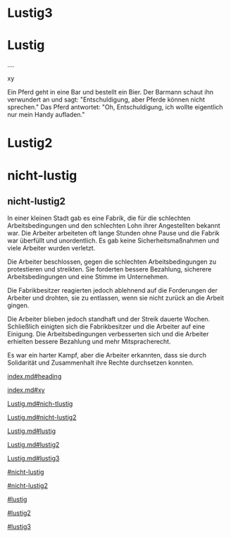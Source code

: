 # Lustig3

# Lustig

....

xy

Ein Pferd geht in eine Bar und bestellt ein Bier. Der Barmann schaut ihn verwundert an und sagt: "Entschuldigung, aber Pferde können nicht sprechen." Das Pferd antwortet: "Oh, Entschuldigung, ich wollte eigentlich nur mein Handy aufladen."

# Lustig2

# nicht-lustig

## nicht-lustig2

In einer kleinen Stadt gab es eine Fabrik, die für die schlechten Arbeitsbedingungen und den schlechten Lohn ihrer Angestellten bekannt war. Die Arbeiter arbeiteten oft lange Stunden ohne Pause und die Fabrik war überfüllt und unordentlich. Es gab keine Sicherheitsmaßnahmen und viele Arbeiter wurden verletzt.

Die Arbeiter beschlossen, gegen die schlechten Arbeitsbedingungen zu protestieren und streikten. Sie forderten bessere Bezahlung, sicherere Arbeitsbedingungen und eine Stimme im Unternehmen.

Die Fabrikbesitzer reagierten jedoch ablehnend auf die Forderungen der Arbeiter und drohten, sie zu entlassen, wenn sie nicht zurück an die Arbeit gingen.

Die Arbeiter blieben jedoch standhaft und der Streik dauerte Wochen. Schließlich einigten sich die Fabrikbesitzer und die Arbeiter auf eine Einigung. Die Arbeitsbedingungen verbesserten sich und die Arbeiter erhielten bessere Bezahlung und mehr Mitspracherecht.

Es war ein harter Kampf, aber die Arbeiter erkannten, dass sie durch Solidarität und Zusammenhalt ihre Rechte durchsetzen konnten.

[index.md#heading](index.md#heading)

[index.md#xy](index.md#xy)

[Lustig.md#nich-tlustig](Lustig.md#nicht-lustig)

[Lustig.md#nicht-lustig2](Lustig.md#nicht-lustig2)

[Lustig.md#lustig](Lustig.md#lustig)

[Lustig.md#lustig2](Lustig.md#lustig2)

[Lustig.md#lustig3](Lustig.md#lustig3)

[#nicht-lustig](#nicht-lustig)

[#nicht-lustig2](#nicht-lustig2)

[#lustig](#lustig)

[#lustig2](#lustig2)

[#lustig3](#lustig3)
